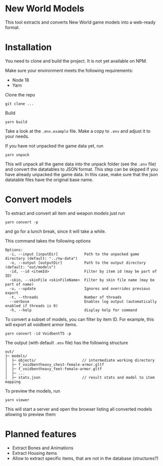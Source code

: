 # New World Models

This tool extracts and converts New World game models into a web-ready format.

# Installation

You need to clone and build the project. It is not yet available on NPM.

Make sure your environment meets the following requirements:

- Node 18
- Yarn

Clone the repo

```
git clone ...
```

Build

```
yarn build
```

Take a look at the `.env.example` file. Make a copy to `.env` and adjust it to your needs.

If you have not unpacked the game data yet, run

```
yarn unpack
```

This will unpack all the game data into the unpack folder (see the `.env` file) and convert the datatables to JSON format. This step can be skipped if you have already unpacked the game data. In this case, make sure that the json datatable files have the original base name.

# Convert models

To extract and convert all item and weapon models just run

```
yarn convert -p
```

and go for a lunch break, since it will take a while.

This command takes the following options

```
Options:
  -i, --input [inputDir]            Path to the unpacked game directory (default: "../nw-data")
  -o, --output [outputDir]          Path to the output directory (default: "out/models")
  -id, --id <itemId>                Filter by item id (may be part of ID)
  -skin, --skinFile <skinFileName>  Filter by skin file name (may be part of name)
  -u, --update                      Ignores and overrides previous export
  -t, --threads                     Number of threads
  --verbose                         Enables log output (automatically enabled if threads is 0)
  -h, --help                        display help for command
```

To convert a subset of models, you can filter by item ID. For example, this will export all voidbent armor items.

```
yarn convert -id VoidbentT5 -p
```

The output (with default `.env` file) has the following structure

```
out/
├─ models/
│  ├─ objects/                     // intermediate working directory
│  ├─ f_voidbentheavy_chest-female-armor.gltf
│  ├─ f_voidbentheavy_feet-female-armor.gltf
│  ├─ ...
│  ├─ stats.json                   // result stats and model to item mapping
```

To preview the models, run

```
yarn viewer
```

This will start a server and open the browser listing all converted models allowing to preview them

# Planned features

- Extract Bones and Animations
- Extract Housing items
- Allow to extract specific items, that are not in the database (structures?)

